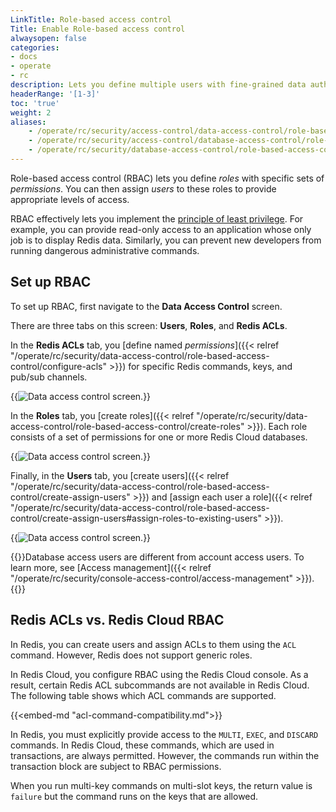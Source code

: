 ```yaml
---
LinkTitle: Role-based access control
Title: Enable Role-based access control
alwaysopen: false
categories:
- docs
- operate
- rc
description: Lets you define multiple users with fine-grained data authorization features.
headerRange: '[1-3]'
toc: 'true'
weight: 2
aliases:
    - /operate/rc/security/access-control/data-access-control/role-based-access-control/
    - /operate/rc/security/access-control/database-access-control/role-based-access-control/
    - /operate/rc/security/database-access-control/role-based-access-control/
---
```


Role-based access control (RBAC) lets you define *roles* with specific sets of *permissions*. You can then assign *users* to these roles
to provide appropriate levels of access.

RBAC effectively lets you implement the [principle of least privilege](https://en.wikipedia.org/wiki/Principle_of_least_privilege). For example, you can provide
read-only access to an application whose only job is to display Redis data. Similarly, you can prevent new developers from running dangerous administrative commands.


## Set up RBAC

To set up RBAC, first navigate to the **Data Access Control** screen.

There are three tabs on this screen: **Users**, **Roles**, and **Redis ACLs**.

In the **Redis ACLs** tab, you [define named *permissions*]({{< relref "/operate/rc/security/data-access-control/role-based-access-control/configure-acls" >}}) for specific Redis commands, keys, and pub/sub channels.

{{<image filename="images/rc/data-access-control-acls.png" alt="Data access control screen." >}}

In the **Roles** tab, you [create roles]({{< relref "/operate/rc/security/data-access-control/role-based-access-control/create-roles" >}}). Each role consists of a set of permissions for one or more Redis Cloud databases.

{{<image filename="images/rc/data-access-control-roles.png" alt="Data access control screen." >}}

Finally, in the **Users** tab, you [create users]({{< relref "/operate/rc/security/data-access-control/role-based-access-control/create-assign-users" >}}) and [assign each user a role]({{< relref "/operate/rc/security/data-access-control/role-based-access-control/create-assign-users#assign-roles-to-existing-users" >}}).

{{<image filename="images/rc/data-access-control-users.png" alt="Data access control screen." >}}

{{<note>}}Database access users are different from account access users. To learn more, see [Access management]({{< relref "/operate/rc/security/console-access-control/access-management" >}}).{{</note>}}


## Redis ACLs vs. Redis Cloud RBAC

In Redis, you can create users and assign ACLs to them using the `ACL` command. However, 
Redis does not support generic roles.

In Redis Cloud, you configure RBAC using the Redis Cloud console. As a result, certain Redis ACL
subcommands are not available in Redis Cloud. The following table shows which ACL commands are supported.

{{<embed-md "acl-command-compatibility.md">}}

In Redis, you must explicitly provide access to the `MULTI`, `EXEC`, and `DISCARD` commands.
In Redis Cloud, these commands, which are used in transactions, are always permitted. However, the commands
run within the transaction block are subject to RBAC permissions.

When you run multi-key commands on multi-slot keys, the return value is `failure` but the command runs on the keys that are allowed.



